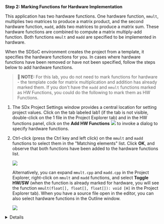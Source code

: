 <summary><strong>Step 2: Marking Functions for Hardware Implementation</strong></summary>

This application has two hardware functions. One hardware function, `mmult`, multiplies two matrices to produce a matrix product, and the second hardware function, `madd`, adds two matrices to produce a matrix sum. These hardware functions are combined to compute a matrix multiply-add function. Both functions `mmult` and `madd` are specified to be implemented in hardware.  

When the SDSoC environment creates the project from a template, it specifies the hardware functions for you. In cases where hardware functions have been removed or have not been specified, follow the steps below to add hardware functions.  

>**:pushpin: NOTE:**  For this lab, you do not need to mark functions for hardware - the template code for matrix multiplication and addition has already marked them. If you don't have the `madd` and `mmult` functions marked as HW Functions, you could do the following to mark them as HW Functions.

  1. The SDx Project Settings window provides a central location for setting project values. Click on the tab labeled lab1 (if the tab is not visible, double-click on the 1 file in the Project Explorer tab) and in the HW functions panel, click on the **Add HW Functions** ![](./images/vvd1517376007004.png) to invoke a dialog to specify hardware functions.  

  2. Ctrl-click (press the Ctrl key and left click) on the `mmult` and `madd` functions to select them in the "Matching elements" list. Click **OK**, and observe that both functions have been added to the hardware functions list.  

     ![](./images/pdl1526589550986.png)  

     Alternatively, you can expand `mmult.cpp` and `madd.cpp` in the Project Explorer, right-click on `mmult` and `madd` functions, and select **Toggle HW/SW** (when the function is already marked for hardware, you will see the function `mmult(float[], float[], float[]): void [H]` in the Project Explorer tab). When you have a source file open in the editor, you can also select hardware functions in the Outline window.  

     ![](./images/kkz1526589743219.png)  

</details>

<details>
